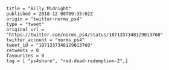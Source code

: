 ```
title = "Billy Midnight"
published = 2018-12-08T09:35:02Z
origin = "twitter-norms_ps4"
type = "tweet"
original_url = "https://twitter.com/norms_ps4/status/1071337348129013760"
twitter_account = "norms_ps4"
tweet_id = "1071337348129013760"
retweets = 0
favourites = 0
tag = [ "ps4share", "red-dead-redemption-2",]
```

<p class='image'><img src='https://mnf.m17s.net/2018/12/08/Dt4no6wWoAA3A-i.jpg' alt=''></p>

